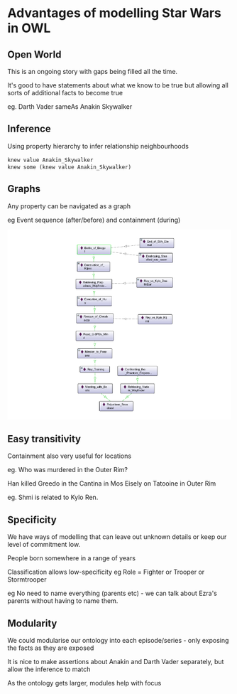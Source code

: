 # Advantages of modelling Star Wars in OWL

## Open World

This is an ongoing story with gaps being filled all the time.

It's good to have statements about what we know to be true but allowing all sorts of additional facts to become true

eg. Darth Vader sameAs Anakin Skywalker

## Inference

Using property hierarchy to infer relationship neighbourhoods

    knew value Anakin_Skywalker
    knew some (knew value Anakin_Skywalker)

## Graphs

Any property can be navigated as a graph

eg Event sequence (after/before) and containment (during)

![TROS timeline](events-TROS.png)

## Easy transitivity

Containment also very useful for locations

eg. Who was murdered in the Outer Rim?

Han killed Greedo in the Cantina in Mos Eisely on Tatooine in Outer Rim

eg. Shmi is related to Kylo Ren.

## Specificity

We have ways of modelling that can leave out unknown details or keep our level of commitment low.

People born somewhere in a range of years

Classification allows low-specificity
eg Role = Fighter or Trooper or Stormtrooper

eg No need to name everything (parents etc) - we can talk about Ezra's parents without having to name them.

## Modularity

We could modularise our ontology into each episode/series - only exposing the facts as they are exposed

It is nice to make assertions about Anakin and Darth Vader separately, but allow the inference to match

As the ontology gets larger, modules help with focus